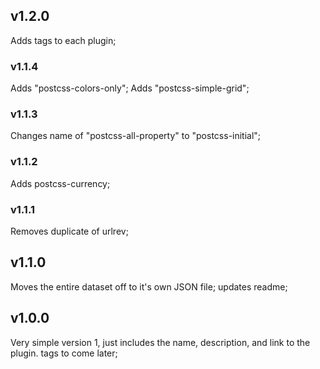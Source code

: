 ## v1.2.0
Adds tags to each plugin;

### v1.1.4
Adds "postcss-colors-only";
Adds "postcss-simple-grid";

### v1.1.3
Changes name of "postcss-all-property" to "postcss-initial";

### v1.1.2
Adds postcss-currency;

### v1.1.1
Removes duplicate of urlrev;

## v1.1.0
Moves the entire dataset off to it's own JSON file; updates readme;

## v1.0.0
Very simple version 1, just includes the name, description, and link to the plugin. tags to come later;